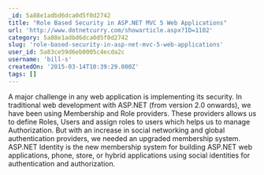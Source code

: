 ```yaml
---
_id: 5a88e1adbd6dca0d5f0d2742
title: "Role Based Security in ASP.NET MVC 5 Web Applications"
url: 'http://www.dotnetcurry.com/showarticle.aspx?ID=1102'
category: 5a88e1adbd6dca0d5f0d2742
slug: 'role-based-security-in-asp-net-mvc-5-web-applications'
user_id: 5a83ce59d6eb0005c4ecda2c
username: 'bill-s'
createdOn: '2015-03-14T10:39:29.000Z'
tags: []
---
```


A major challenge in any web application is implementing its security. In traditional web development with ASP.NET (from version 2.0 onwards), we have been using Membership and Role providers. These providers allows us to define Roles, Users and assign roles to users which helps us to manage Authorization. But with an increase in social networking and global authentication providers, we needed an upgraded membership system. ASP.NET Identity is the new membership system for building ASP.NET web applications, phone, store, or hybrid applications using social identities for authentication and authorization.

